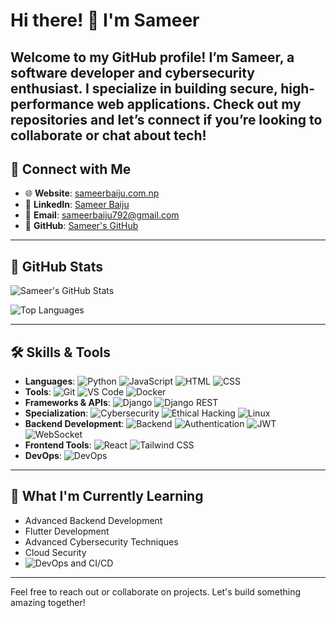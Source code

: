 # Hi there! 👋 I'm Sameer

Welcome to my GitHub profile! I’m Sameer, a software developer and cybersecurity enthusiast. I specialize in building secure, high-performance web applications. Check out my repositories and let’s connect if you’re looking to collaborate or chat about tech!
---

## 🔗 Connect with Me

- 🌐 **Website**: [sameerbaiju.com.np](https://sameerbaiju.com.np)
- 💼 **LinkedIn**: [Sameer Baiju](https://www.linkedin.com/in/sameer-baiju-7a3054240/)
- 📧 **Email**: [sameerbaiju792@gmail.com](mailto:sameerbaiju792@gmail.com)
- 🐙 **GitHub**: [Sameer's GitHub](https://github.com/sameer266)

---

## 🌟 GitHub Stats

![Sameer's GitHub Stats](https://github-readme-stats.vercel.app/api?username=sameer266&show_icons=true&theme=radical)


![Top Languages](https://github-readme-stats.vercel.app/api/top-langs/?username=sameer266&layout=compact&theme=radical)

---

## 🛠️ Skills & Tools

- **Languages**: ![Python](https://img.shields.io/badge/Python-3776AB?style=flat&logo=python&logoColor=white) ![JavaScript](https://img.shields.io/badge/JavaScript-F7DF1E?style=flat&logo=javascript&logoColor=black) ![HTML](https://img.shields.io/badge/HTML-E34F26?style=flat&logo=html5&logoColor=white) ![CSS](https://img.shields.io/badge/CSS-1572B6?style=flat&logo=css3&logoColor=white)
- **Tools**: ![Git](https://img.shields.io/badge/Git-F05032?style=flat&logo=git&logoColor=white) ![VS Code](https://img.shields.io/badge/VS%20Code-0078D4?style=flat&logo=visualstudiocode&logoColor=white) ![Docker](https://img.shields.io/badge/Docker-2496ED?style=flat&logo=docker&logoColor=white)
- **Frameworks & APIs**: ![Django](https://img.shields.io/badge/Django-092E20?style=flat&logo=django&logoColor=white) ![Django REST](https://img.shields.io/badge/Django%20REST-092E20?style=flat&logo=django&logoColor=white)
- **Specialization**: ![Cybersecurity](https://img.shields.io/badge/Security-FF0000?style=flat&logo=protonvpn&logoColor=white) ![Ethical Hacking](https://img.shields.io/badge/Ethical%20Hacking-000000?style=flat&logo=hackthebox&logoColor=white) ![Linux](https://img.shields.io/badge/Linux-FCC624?style=flat&logo=linux&logoColor=black)
- **Backend Development**: ![Backend](https://img.shields.io/badge/Backend-0078D4?style=flat&logo=backendless&logoColor=white) ![Authentication](https://img.shields.io/badge/Auth-00C7B7?style=flat&logo=auth0&logoColor=white) ![JWT](https://img.shields.io/badge/JWT-000000?style=flat&logo=jsonwebtokens&logoColor=white) ![WebSocket](https://img.shields.io/badge/WebSocket-000000?style=flat&logo=socket.io&logoColor=white)
- **Frontend Tools**: ![React](https://img.shields.io/badge/React-61DAFB?style=flat&logo=react&logoColor=black) ![Tailwind CSS](https://img.shields.io/badge/TailwindCSS-06B6D4?style=flat&logo=tailwindcss&logoColor=white)
- **DevOps**: ![DevOps](https://img.shields.io/badge/DevOps-0078D4?style=flat&logo=azurepipelines&logoColor=white)

---

## 🌱 What I'm Currently Learning

- Advanced Backend Development
- Flutter Development
- Advanced Cybersecurity Techniques
- Cloud Security
- ![DevOps](https://img.shields.io/badge/DevOps-0078D4?style=flat&logo=azurepipelines&logoColor=white) and CI/CD

---

Feel free to reach out or collaborate on projects. Let's build something amazing together!
